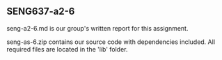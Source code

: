 ## SENG637-a2-6

seng-a2-6.md is our group's written report for this assignment.

seng-as-6.zip contains our source code with dependencies included. All required files are located in the 'lib' folder.